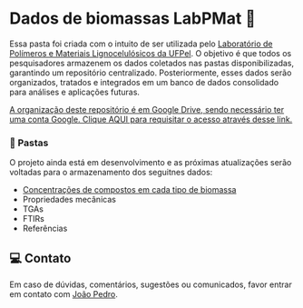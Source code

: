 # Dados de biomassas LabPMat 🧪

Essa pasta foi criada com o intuito de ser utilizada pelo [Laboratório de Polímeros e Materiais Lignocelulósicos da UFPel](https://wp.ufpel.edu.br/lapol/).
O objetivo é que todos os pesquisadores armazenem os dados coletados nas pastas disponibilizadas, garantindo um repositório centralizado. Posteriormente, esses dados serão organizados, tratados e integrados em um banco de dados consolidado para análises e aplicações futuras.

[A organização deste repositório é em Google Drive, sendo necessário ter uma conta Google. Clique AQUI para requisitar o acesso através desse link.](https://drive.google.com/drive/folders/1dBpYEx9owOjAEs5luCbXkVsG30MwvGpS?usp=sharing)

### 📁 Pastas

O projeto ainda está em desenvolvimento e as próximas atualizações serão voltadas para o armazenamento dos seguitnes dados:

-  [Concentrações de compostos em cada tipo de biomassa](https://docs.google.com/document/d/18ZYDprJxTevOZJ0zc4tIUeS5lyUQBKgpKGMFlRFbZT0/edit?usp=sharing)
- Propriedades mecânicas
- TGAs
- FTIRs
- Referências

## 💻 Contato

Em caso de dúvidas, comentários, sugestões ou comunicados, favor entrar em contato com [João Pedro](https://flow.page/jplopes).
